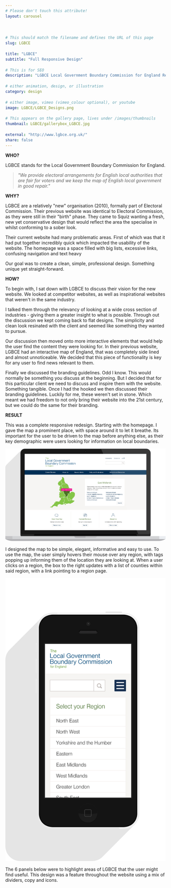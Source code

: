 ```yaml
---
# Please don't touch this attribute!
layout: carousel



# This should match the filename and defines the URL of this page
slug: LGBCE

title: "LGBCE"
subtitle: "Full Responsive Design"

# This is for SEO
description: "LGBCE Local Government Boundary Commission for England Redesign"

# either animation, design, or illustration
category: design

# either image, vimeo (vimeo_colour optional), or youtube
image: LGBCE/LGBCE_Designs.png

# This appears on the gallery page, lives under /images/thumbnails
thumbnail: LGBCE/gallerybox_LGBCE.jpg

external: "http://www.lgbce.org.uk/"
share: false
---
```


**WHO?**

LGBCE stands for the Local Government Boundary Commission for England. 

>*"We provide electoral arrangements for English local authorities that are fair for voters and we keep the map of English local government in good repair."*

**WHY?**

LGBCE are a relatively "new" organisation (2010), formally part of Electoral Commission. Their previous website was identical to Electoral Commission, as they were still in their "birth" phase. They came to Squiz wanting a fresh, new yet conservative design that would reflect the area the specialise in whilst conforming to a sober look.

Their current website had many problematic areas. First of which was that it had put together incredibly quick which impacted the usability of the website. The homepage was a space filled with big lists, excessive links, confusing navigation and text heavy 

Our goal was to create a clean, simple, professional design. Something unique yet straight-forward.

**HOW?**

To begin with, I sat down with LGBCE to discuss their vision for the new website. We looked at competitor websites, as well as inspirational websites that weren't in the same industry. 

I talked them through the relevancy of looking at a wide cross section of industries - giving them a greater insight to what is possible. Through out the discussion we kept coming back to flat designs. The simplicity and clean look resinated with the client and seemed like something they wanted to pursue. 

Our discussion then moved onto more interactive elements that would help the user find the content they were looking for. In their previous website, LGBCE had an interactive map of England, that was completely side lined and almost unnoticeable. We decided that this piece of functionality is key for any user to find news relevant to them.

Finally we discussed the branding guidelines. Odd I know. This would normally be something you discuss at the beginning. But I decided that for this particular client we need to discuss and inspire them with the website. Something tangible. Once I had the hooked we then discussed their branding guidelines. Luckily for me, these weren't set in stone. Which meant we had freedom to not only bring their website into the 21st century, but we could do the same for their branding. 

**RESULT**

This was a complete responsive redesign. Starting with the homepage. I gave the map a prominent place, with space around it to let it breathe. Its important for the user to be driven to the map before anything else, as their key demographic were users looking for information on local boundaries. 

<IMG SRC="images/LGBCE/Desktop-Designs.png">

I designed the map to be simple, elegant, informative and easy to use. To use the map, the user simply hovers their mouse over any region, with tags popping up informing them of the location they are looking at. When a user clicks on a region, the box to the right updates with a list of counties within said region, with a link pointing to a region page.

<IMG SRC="images/LGBCE/Mobile-Designs.png">

The 6 panels below were to highlight areas of LGBCE that the user might find useful. This design was a feature throughout the website using a mix of dividers, copy and icons. 
